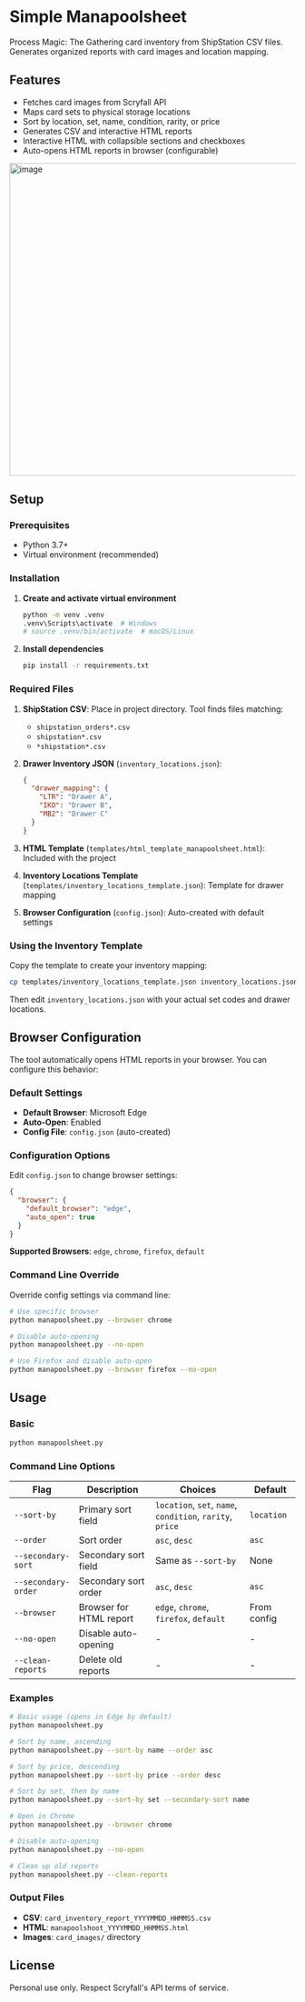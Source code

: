 # Simple Manapoolsheet

Process Magic: The Gathering card inventory from ShipStation CSV files. Generates organized reports with card images and location mapping.

## Features

- Fetches card images from Scryfall API
- Maps card sets to physical storage locations
- Sort by location, set, name, condition, rarity, or price
- Generates CSV and interactive HTML reports
- Interactive HTML with collapsible sections and checkboxes
- Auto-opens HTML reports in browser (configurable)

<img width="1050" height="550" alt="image" src="https://github.com/user-attachments/assets/08937009-06ae-42bc-a87e-5bc2d4a8066a" />


## Setup

### Prerequisites

- Python 3.7+
- Virtual environment (recommended)

### Installation

1. **Create and activate virtual environment**

   ```bash
   python -m venv .venv
   .venv\Scripts\activate  # Windows
   # source .venv/bin/activate  # macOS/Linux
   ```

2. **Install dependencies**
   ```bash
   pip install -r requirements.txt
   ```

### Required Files

1. **ShipStation CSV**: Place in project directory. Tool finds files matching:

   - `shipstation_orders*.csv`
   - `shipstation*.csv`
   - `*shipstation*.csv`

2. **Drawer Inventory JSON** (`inventory_locations.json`):

   ```json
   {
     "drawer_mapping": {
       "LTR": "Drawer A",
       "IKO": "Drawer B",
       "MB2": "Drawer C"
     }
   }
   ```

3. **HTML Template** (`templates/html_template_manapoolsheet.html`): Included with the project
4. **Inventory Locations Template** (`templates/inventory_locations_template.json`): Template for drawer mapping
5. **Browser Configuration** (`config.json`): Auto-created with default settings

### Using the Inventory Template

Copy the template to create your inventory mapping:

```bash
cp templates/inventory_locations_template.json inventory_locations.json
```

Then edit `inventory_locations.json` with your actual set codes and drawer locations.

## Browser Configuration

The tool automatically opens HTML reports in your browser. You can configure this behavior:

### Default Settings

- **Default Browser**: Microsoft Edge
- **Auto-Open**: Enabled
- **Config File**: `config.json` (auto-created)

### Configuration Options

Edit `config.json` to change browser settings:

```json
{
  "browser": {
    "default_browser": "edge",
    "auto_open": true
  }
}
```

**Supported Browsers**: `edge`, `chrome`, `firefox`, `default`

### Command Line Override

Override config settings via command line:

```bash
# Use specific browser
python manapoolsheet.py --browser chrome

# Disable auto-opening
python manapoolsheet.py --no-open

# Use Firefox and disable auto-open
python manapoolsheet.py --browser firefox --no-open
```

## Usage

### Basic

```bash
python manapoolsheet.py
```

### Command Line Options

| Flag                | Description             | Choices                                                   | Default     |
| ------------------- | ----------------------- | --------------------------------------------------------- | ----------- |
| `--sort-by`         | Primary sort field      | `location`, `set`, `name`, `condition`, `rarity`, `price` | `location`  |
| `--order`           | Sort order              | `asc`, `desc`                                             | `asc`       |
| `--secondary-sort`  | Secondary sort field    | Same as `--sort-by`                                       | None        |
| `--secondary-order` | Secondary sort order    | `asc`, `desc`                                             | `asc`       |
| `--browser`         | Browser for HTML report | `edge`, `chrome`, `firefox`, `default`                    | From config |
| `--no-open`         | Disable auto-opening    | -                                                         | -           |
| `--clean-reports`   | Delete old reports      | -                                                         | -           |

### Examples

```bash
# Basic usage (opens in Edge by default)
python manapoolsheet.py

# Sort by name, ascending
python manapoolsheet.py --sort-by name --order asc

# Sort by price, descending
python manapoolsheet.py --sort-by price --order desc

# Sort by set, then by name
python manapoolsheet.py --sort-by set --secondary-sort name

# Open in Chrome
python manapoolsheet.py --browser chrome

# Disable auto-opening
python manapoolsheet.py --no-open

# Clean up old reports
python manapoolsheet.py --clean-reports
```

### Output Files

- **CSV**: `card_inventory_report_YYYYMMDD_HHMMSS.csv`
- **HTML**: `manapoolshoot_YYYYMMDD_HHMMSS.html`
- **Images**: `card_images/` directory

## License

Personal use only. Respect Scryfall's API terms of service.
